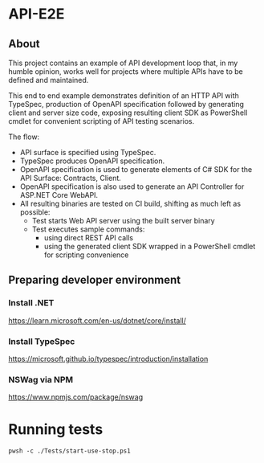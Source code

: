# API-E2E

## About

This project contains an example of API development loop that, in my humble opinion, works well for projects where multiple APIs have to be defined and maintained.

This end to end example demonstrates definition of an HTTP API with TypeSpec, production of OpenAPI specification followed by generating client and server size code, exposing resulting client SDK as PowerShell cmdlet for convenient scripting of API testing scenarios. 

The flow:
- API surface is specified using TypeSpec.
- TypeSpec produces OpenAPI specification.
- OpenAPI specification is used to generate elements of C# SDK for the API Surface: Contracts, Client.
- OpenAPI specification is also used to generate an API Controller for ASP.NET Core WebAPI.
- All resulting binaries are tested on CI build, shifting as much left as possible:
    - Test starts Web API server using the built server binary
    - Test executes sample commands:
        - using direct REST API calls
        - using the generated client SDK wrapped in a PowerShell cmdlet for scripting convenience

## Preparing developer environment

### Install .NET

https://learn.microsoft.com/en-us/dotnet/core/install/

### Install TypeSpec

https://microsoft.github.io/typespec/introduction/installation

### NSWag via NPM

https://www.npmjs.com/package/nswag

# Running tests

    pwsh -c ./Tests/start-use-stop.ps1

